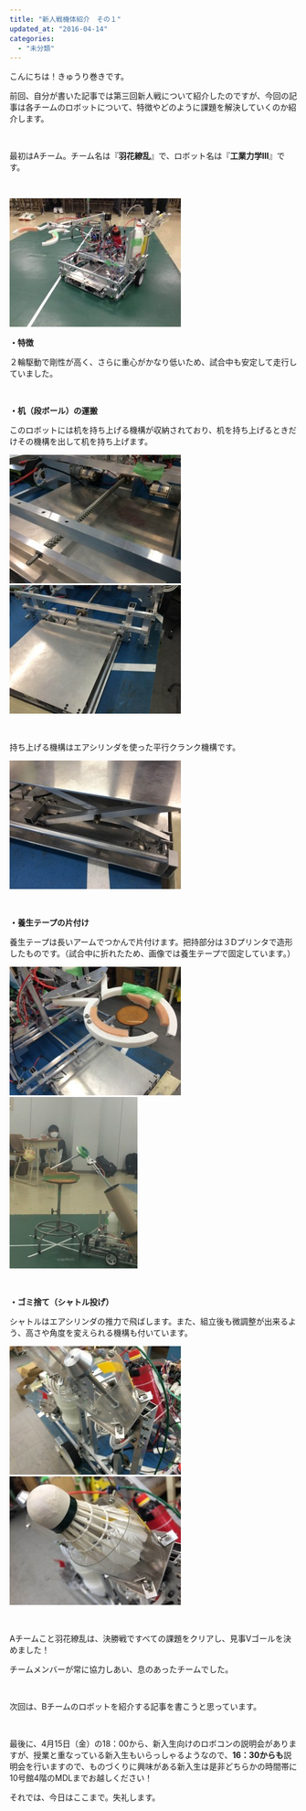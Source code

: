 ```yaml
---
title: "新人戦機体紹介　その１"
updated_at: "2016-04-14"
categories: 
  - "未分類"
---
```


こんにちは！きゅうり巻きです。

前回、自分が書いた記事では第三回新人戦について紹介したのですが、今回の記事は各チームのロボットについて、特徴やどのように課題を解決していくのか紹介します。

 

最初はAチーム。チーム名は『**羽花繚乱**』で、ロボット名は『**工業力学Ⅲ**』です。

 

[![IMG_3491](images/IMG_3491-300x225.jpg)](http://www.fortefibre.net/blog/wp-content/uploads/2016/04/IMG_3491.jpg)

**・特徴**

２輪駆動で剛性が高く、さらに重心がかなり低いため、試合中も安定して走行していました。

 

**・机（段ボール）の運搬**

このロボットには机を持ち上げる機構が収納されており、机を持ち上げるときだけその機構を出して机を持ち上げます。

[![IMG_3492](images/IMG_3492-300x225.jpg)](http://www.fortefibre.net/blog/wp-content/uploads/2016/04/IMG_3492.jpg) [![IMG_3500](images/IMG_3500-300x225.jpg)](http://www.fortefibre.net/blog/wp-content/uploads/2016/04/IMG_3500.jpg)

 

持ち上げる機構はエアシリンダを使った平行クランク機構です。

[![IMG_3493](images/IMG_3493-300x225.jpg)](http://www.fortefibre.net/blog/wp-content/uploads/2016/04/IMG_3493.jpg)

 

**・養生テープの片付け**

養生テープは長いアームでつかんで片付けます。把持部分は３Dプリンタで造形したものです。（試合中に折れたため、画像では養生テープで固定しています。）

[![IMG_3495](images/IMG_3495-300x225.jpg)](http://www.fortefibre.net/blog/wp-content/uploads/2016/04/IMG_3495.jpg) [![IMG_3356](images/IMG_3356-224x300.jpg)](http://www.fortefibre.net/blog/wp-content/uploads/2016/04/IMG_3356.jpg)

 

**・ゴミ捨て（シャトル投げ）**

シャトルはエアシリンダの推力で飛ばします。また、組立後も微調整が出来るよう、高さや角度を変えられる機構も付いています。

[![IMG_3498](images/IMG_3498-300x225.jpg)](http://www.fortefibre.net/blog/wp-content/uploads/2016/04/IMG_3498.jpg) [![IMG_3501](images/IMG_3501-300x225.jpg)](http://www.fortefibre.net/blog/wp-content/uploads/2016/04/IMG_3501.jpg)

 

Aチームこと羽花繚乱は、決勝戦ですべての課題をクリアし、見事Vゴールを決めました！

チームメンバーが常に協力しあい、息のあったチームでした。

 

次回は、Bチームのロボットを紹介する記事を書こうと思っています。

 

最後に、4月15日（金）の18：00から、新入生向けのロボコンの説明会がありますが、授業と重なっている新入生もいらっしゃるようなので、**16：30からも**説明会を行いますので、ものづくりに興味がある新入生は是非どちらかの時間帯に10号館4階のMDLまでお越しください！

それでは、今日はここまで。失礼します。
